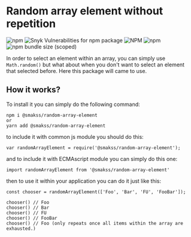# Random array element without repetition

![npm](https://img.shields.io/npm/v/@smakss/random-array-element) ![Snyk Vulnerabilities for npm package](https://img.shields.io/snyk/vulnerabilities/npm/@smakss/random-array-element) ![NPM](https://img.shields.io/npm/l/@smakss/random-array-element) ![npm](https://img.shields.io/npm/dt/@smakss/random-array-element) ![npm bundle size (scoped)](https://img.shields.io/bundlephobia/min/@smakss/random-array-element)

In order to select an element within an array, you can simply use `Math.random()` but what about when you don't want to select an element that selected before. Here this package will came to use.

## How it works?

To install it you can simply do the following command:

```
npm i @smakss/random-array-element
or
yarn add @smakss/random-array-element
```

to include it with common js module you should do this:

```
var randomArrayElement = require('@smakss/random-array-element');
```

and to include it with ECMAscript module you can simply do this one:

```
import randomArrayElement from '@smakss/random-array-element'
```

then to use it within your application you can do it just like this:

```
const chooser = randomArrayElement(['Foo', 'Bar', 'FU', 'FooBar']);

chooser() // Foo
chooser() // Bar
chooser() // FU
chooser() // FooBar
chooser() // Foo (only repeats once all items within the array are exhausted.)
```
